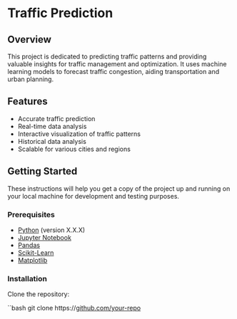 # Traffic Prediction



## Overview

This project is dedicated to predicting traffic patterns and providing valuable insights for traffic management and optimization. It uses machine learning models to forecast traffic congestion, aiding transportation and urban planning.

## Features

- Accurate traffic prediction
- Real-time data analysis
- Interactive visualization of traffic patterns
- Historical data analysis
- Scalable for various cities and regions

## Getting Started

These instructions will help you get a copy of the project up and running on your local machine for development and testing purposes.

### Prerequisites

- [Python](https://www.python.org/) (version X.X.X)
- [Jupyter Notebook](https://jupyter.org/)
- [Pandas](https://pandas.pydata.org/)
- [Scikit-Learn](https://scikit-learn.org/)
- [Matplotlib](https://matplotlib.org/)


### Installation

Clone the repository:

``bash
git clone https://[github.com/your-repo](https://github.com/Emillia-rosette/TrafficPrediction)


